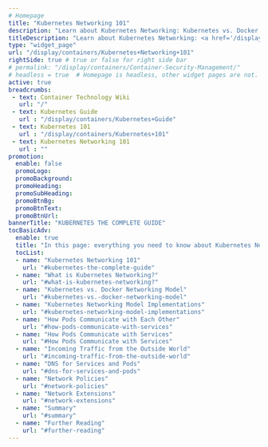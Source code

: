```yaml
---
# Homepage
title: "Kubernetes Networking 101"
description: "Learn about Kubernetes Networking: Kubernetes vs. Docker Networking Model, Kubernetes Networking Model Implementations, how Pods communicate with each other, incoming traffic, DNS for services and Pods, network policies, and network extensions."
titleDescription: "Learn about Kubernetes Networking: <a href='/display/containers/Docker+vs.+Kubernetes+-+8+Industry+Opinions'>Kubernetes vs. Docker</a> Networking Model, Kubernetes Networking Model Implementations, how Pods communicate with each other, incoming traffic, DNS for services and Pods, network policies, and network extensions."
type: "widget_page"
url: "/display/containers/Kubernetes+Networking+101"  
rightSide: true # true or false for right side bar
# permalink: "/display/containers/Container-Security-Management/"
# headless = true  # Homepage is headless, other widget pages are not.
active: true
breadcrumbs:
 - text: Container Technology Wiki
   url: "/"
 - text: Kubernetes Guide
   url : "/display/containers/Kubernetes+Guide"
 - text: Kubernetes 101
   url : "/display/containers/Kubernetes+101"
 - text: Kubernetes Networking 101
   url : ""
promotion:
  enable: false
  promoLogo: 
  promoBackground: 
  promoHeading:
  promoSubHeading: 
  promoBtnBg:
  promoBtnText: 
  promoBtnUrl: 
bannerTitle: "KUBERNETES THE COMPLETE GUIDE"
tocBasicAdv:
  enable: true
  title: "In this page: everything you need to know about Kubernetes Networking"
  tocList:
  - name: "Kubernetes Networking 101"
    url: "#kubernetes-the-complete-guide"
  - name: "What is Kubernetes Networking?"
    url: "#what-is-kubernetes-networking?"
  - name: "Kubernetes vs. Docker Networking Model"
    url: "#kubernetes-vs.-docker-networking-model"
  - name: "Kubernetes Networking Model Implementations"
    url: "#kubernetes-networking-model-implementations"
  - name: "How Pods Communicate with Each Other"
    url: "#how-pods-communicate-with-services"
  - name: "How Pods Communicate with Services"
    url: "#How Pods Communicate with Services"
  - name: "Incoming Traffic from the Outside World"
    url: "#incoming-traffic-from-the-outside-world"
  - name: "DNS for Services and Pods"
    url: "#dns-for-services-and-pods"
  - name: "Network Policies"
    url: "#network-policies"
  - name: "Network Extensions"
    url: "#network-extensions"
  - name: "Summary"
    url: "#summary"
  - name: "Further Reading"
    url: "#further-reading"
---
```


